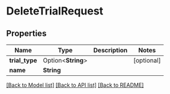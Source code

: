 # DeleteTrialRequest

## Properties

Name | Type | Description | Notes
------------ | ------------- | ------------- | -------------
**trial_type** | Option<**String**> |  | [optional]
**name** | **String** |  | 

[[Back to Model list]](../README.md#documentation-for-models) [[Back to API list]](../README.md#documentation-for-api-endpoints) [[Back to README]](../README.md)


